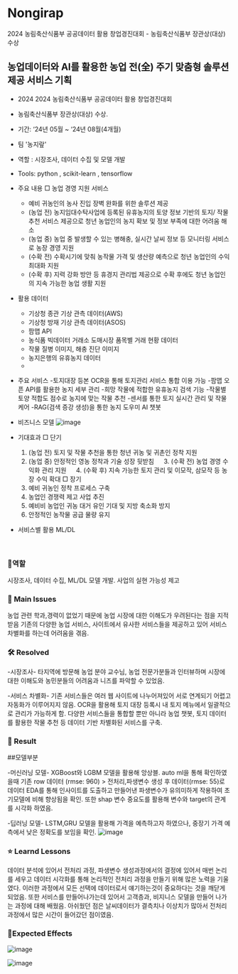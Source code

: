 # Nongirap
2024 농림축산식품부 공공데이터 활용 창업경진대회 - 농림축산식품부 장관상(대상) 수상

## 농업데이터와 AI를 활용한 농업 전(全) 주기 맞춤형 솔루션 제공 서비스 기획
- 2024 2024 농림축산식품부 공공데이터 활용 창업경진대회
- 농림축산식품부 장관상(대상) 수상.
- 기간: ‘24년 05월 ~ ‘24년 08월(4개월)
- 팀 '농지랖'
- 역할 : 시장조사, 데이터 수집 및 모델 개발

- Tools: python , scikit-learn , tensorflow

- 주요 내용
  □ 농업 경영 지원 서비스
    - 예비 귀농인의 농사 진입 장벽 완화를 위한 솔루션 제공
    - (농업 전) 농지임대수탁사업에 등록된 유휴농지의 토양 정보 기반의 토지/ 작물 추천 서비스 제공으로 청년 농업인의 농지 확보 및 정보 부족에 대한 어려움 해소 
    - (농업 중) 농업 중 발생할 수 있는 병해충, 실시간 날씨 정보 등 모니터링 서비스로 농장 경영 지원
    - (수확 전) 수확시기에 맞춰 농작물 가격 및 생산량 예측으로 청년 농업인의 수익 최대화 지원
    - (수확 후) 지력 강화 방안 등 휴경지 관리법 제공으로 수확 후에도 청년 농업인의 지속 가능한 
      농업 생활 지원 
  
- 활용 데이터
  - 기상청 종관 기상 관측 데이터(AWS) 
  - 기상청 방재 기상 관측 데이터(ASOS) 
  - 팜맵 API
  - 농식품 빅데이터 거래소 도매시장 품목별 거래 현황 데이터
  - 작물 질병 이미지, 해충 진단 이미지
  - 농지은행의 유휴농지 데이터
  - 
- 주요 서비스
  -토지대장 등본 OCR을 통해 토지관리 서비스 통합 이용 가능
  -팜맵 오픈 API를 활용한 농지 세부 관리
  -희망 작물에 적합한 유휴농지 검색 기능
  -작물별 토양 적합도 점수로 농지에 맞는 작물 추천
  -센서를 통한 토지 실시간 관리 및 작물 케어
  -RAG(검색 증강 생성)을 통한 농지 도우미 AI 챗봇

- 비즈니스 모델
  ![image](https://github.com/user-attachments/assets/aba4e950-4df1-4385-9512-1324b9ea72d8)

- 기대효과
□ 단기
   1. (농업 전) 토지 및 작물 추천을 통한 청년 귀농 및 귀촌인 정착 지원
   2. (농업 중) 안정적인 영농 정착과 기술 성장 뒷받침
　 3. (수확 전) 농업 경영 수익화 관리 지원
　 4. (수확 후) 지속 가능한 토지 관리 및 이모작, 삼모작 등 농장 수익 확대
□ 장기
   1. 예비 귀농인 정착 프로세스 구축
   2. 농업인 경쟁력 제고 사업 추진
   3. 예비비 농업인 귀농 대거 유인 기대 및 지방 축소화 방지
   4. 안정적인 농작물 공급 물량 유지
 
 - 서비스별 활용 ML/DL
      
<br>

### 👤역할
시장조사, 데이터 수집, ML/DL 모델 개발. 사업의 실현 가능성 제고
<br>

### 🧐 Main Issues
농업 관련 학과,경력이 없었기 때문에 농업 시장에 대한 이해도가 우려된다는 점을 지적받음
기존의 다양한 농업 서비스, 사이트에서 유사한 서비스들을 제공하고 있어 서비스 차별화를 하는데 어려움을 겪음.

### 🛠️ Resolved
-시장조사-
타지역에 방문해 농업 분야 교수님, 농업 전문가분들과 인터뷰하며 시장에 대한 이해도와 농민분들의 어려움과 니즈를 파악할 수 있었음.

-서비스 차별화-
기존 서비스들은 여러 웹 사이트에 나누어져있어 서로 연계되기 어렵고 자동화가 이루어지지 않음.
OCR을 활용해 토지 대장 등록시 내 토지 메뉴에서 일괄적으로 관리가 가능하게 함.
다양한 서비스들을 통합할 뿐만 아니라 농업 챗봇, 토지 데이터를 활용한 작물 추천 등 데이터 기반 차별화된 서비스를 구축.
<br>

### 🎯 Result
##모델부분

-머신러닝 모델-
XGBoost와 LGBM 모델을 활용해 앙상블.
auto ml을 통해 확인하였을때 
기존 row 데이터 (rmse: 960) > 전처리,파생변수 생성 후 데이터(rmse: 55)로 
데이터 EDA를 통해 인사이트를 도출하고 만들어낸 파생변수가 유의미하게 작용하여 초기모델에 비해 향상됨을 확인.
또한 shap 변수 중요도를 활용해 변수와 target의 관계를 시각화 하였음.

-딥러닝 모델-
LSTM,GRU 모델을 활용해 가격을 예측하고자 하였으나, 중장기 가격 예측에서 낮은 정확도를 보임을 확인.
![image](https://github.com/ASJ0211/nonsan_pred_DCC/assets/118821779/77d481a4-3ae4-43eb-88b9-15888260fa96)


### ⭐ Learnd Lessons
데이터 분석에 있어서 전처리 과정, 파생변수 생성과정에서의 결정에 있어서 매번 논리를 세우고 데이터 시각화를 통해 논리적인 전처리 과정을 만들기 위해 많은 노력을 기울였다.
이러한 과정에서 모든 선택에 데이터로서 얘기하는것이 중요하다는 것을 깨닫게 되었음.
또한 서비스를 만들어나가는데 있어서 고객층과, 비지니스 모델을 만들어 나가는 과정에 대해 배웠음.
아쉬웠던 점은 날씨데이터가 결측치나 이상치가 많아서 전처리 과정에서 많은 시간이 들어갔던 점이였음.

### 💎Expected Effects
![image](https://github.com/ASJ0211/nonsan_pred_DCC/assets/118821779/24bbd844-ff3d-4706-ac39-a093fdce8179)

![image](https://github.com/ASJ0211/nonsan_pred_DCC/assets/118821779/b21e16b0-fd61-4c37-af0b-87a1f89f8c23)






